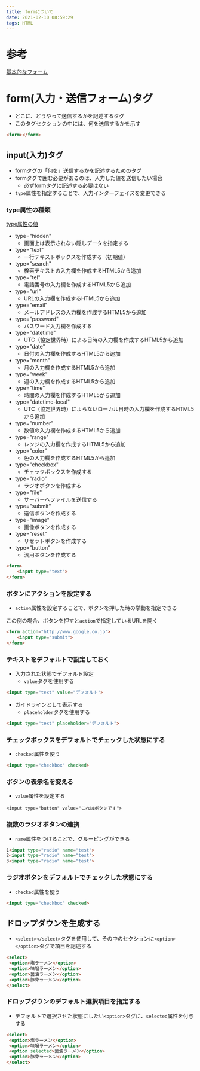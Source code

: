 ```yaml
---
title: formについて
date: 2021-02-10 08:59:29
tags: HTML
---
```

# 参考
[基本的なフォーム](https://www.kanzaki.com/docs/html/htminfo31.html)

# form(入力・送信フォーム)タグ
- どこに、どうやって送信するかを記述するタグ
- このタグセクションの中には、何を送信するかを示す

```html
<form></form>
```

## input(入力)タグ
- formタグの「何を」送信するかを記述するためのタグ
- formタグで囲む必要があるのは、入力した値を送信したい場合
	- 必ずformタグに記述する必要はない
- `type`属性を指定することで、入力インターフェイスを変更できる

### type属性の種類
[type属性の値](http://www.htmq.com/html5/input.shtml)
- type="hidden"
	- 画面上は表示されない隠しデータを指定する
- type="text"
	- 一行テキストボックスを作成する（初期値）
- type="search"
	- 検索テキストの入力欄を作成するHTML5から追加
- type="tel"
	- 電話番号の入力欄を作成するHTML5から追加
- type="url"
	- URLの入力欄を作成するHTML5から追加
- type="email"
	- メールアドレスの入力欄を作成するHTML5から追加
- type="password"
	- パスワード入力欄を作成する
- type="datetime"
	- UTC（協定世界時）による日時の入力欄を作成するHTML5から追加
- type="date"
	- 日付の入力欄を作成するHTML5から追加
- type="month"
	- 月の入力欄を作成するHTML5から追加
- type="week"
	- 週の入力欄を作成するHTML5から追加
- type="time"
	- 時間の入力欄を作成するHTML5から追加
- type="datetime-local"
	- UTC（協定世界時）によらないローカル日時の入力欄を作成するHTML5から追加
- type="number"
	- 数値の入力欄を作成するHTML5から追加
- type="range"
	- レンジの入力欄を作成するHTML5から追加
- type="color"
	- 色の入力欄を作成するHTML5から追加
- type="checkbox"
	- チェックボックスを作成する
- type="radio"
	- ラジオボタンを作成する
- type="file"
	- サーバーへファイルを送信する
- type="submit"
	- 送信ボタンを作成する
- type="image"
	- 画像ボタンを作成する
- type="reset"
	- リセットボタンを作成する
- type="button"
	- 汎用ボタンを作成する

```html
<form>
	<input type="text">
</form>
```

### ボタンにアクションを設定する
- `action`属性を設定することで、ボタンを押した時の挙動を指定できる

この例の場合、ボタンを押すと`action`で指定しているURLを開く
```html
<form action="http://www.google.co.jp">
	<input type="submit">
</form>
```

### テキストをデフォルトで設定しておく
- 入力された状態でデフォルト設定
	- `value`タグを使用する
```html
<input type="text" value="デフォルト"> 
```
- ガイドラインとして表示する
	- `placeholder`タグを使用する
```html
<input type="text" placeholder="デフォルト"> 
```

### チェックボックスをデフォルトでチェックした状態にする
- `checked`属性を使う
```html
<input type="checkbox" checked>
```

### ボタンの表示名を変える
- `value`属性を設定する

```
<input type="button" value="これはボタンです">
```

### 複数のラジオボタンの連携
- `name`属性をつけることで、グルーピングができる

```html
1<input type="radio" name="test">
2<input type="radio" name="test">
3<input type="radio" name="test">
```

### ラジオボタンをデフォルトでチェックした状態にする
- `checked`属性を使う
```html
<input type="checkbox" checked>
```


## ドロップダウンを生成する
- `<select></select>`タグを使用して、その中のセクションに`<option></option>`タグで項目を記述する
```html
<select>
 <option>塩ラーメン</option>
 <option>味噌ラーメン</option>
 <option>醤油ラーメン</option>
 <option>豚骨ラーメン</option>
</select>
```

### ドロップダウンのデフォルト選択項目を指定する
- デフォルトで選択させた状態にしたい`<option>`タグに、`selected`属性を付与する

```html
<select>
 <option>塩ラーメン</option>
 <option>味噌ラーメン</option>
 <option selected>醤油ラーメン</option>
 <option>豚骨ラーメン</option>
</select>
```

